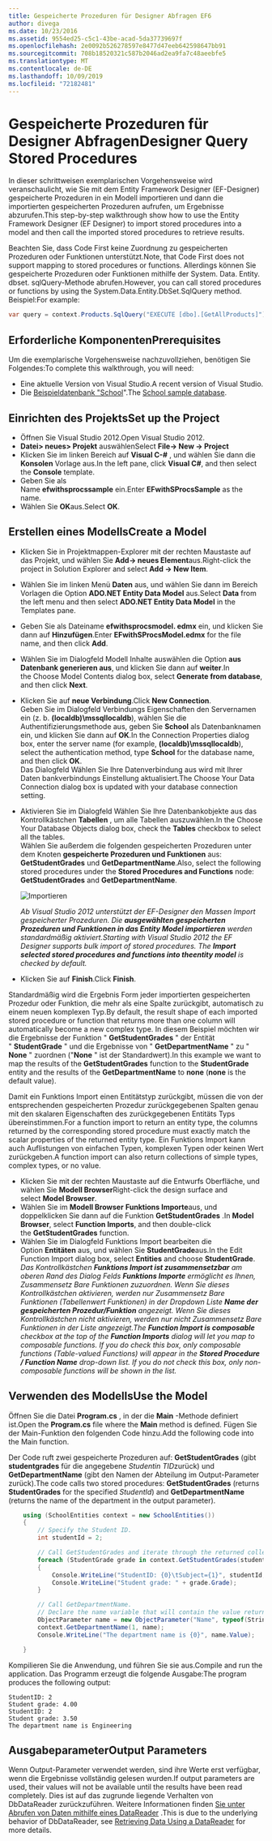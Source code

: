 ```yaml
---
title: Gespeicherte Prozeduren für Designer Abfragen EF6
author: divega
ms.date: 10/23/2016
ms.assetid: 9554ed25-c5c1-43be-acad-5da37739697f
ms.openlocfilehash: 2e0092b526278597e8477d47eeb642598647bb91
ms.sourcegitcommit: 708b18520321c587b2046ad2ea9fa7c48aeebfe5
ms.translationtype: MT
ms.contentlocale: de-DE
ms.lasthandoff: 10/09/2019
ms.locfileid: "72182481"
---
```

# <a name="designer-query-stored-procedures"></a><span data-ttu-id="91a0a-102">Gespeicherte Prozeduren für Designer Abfragen</span><span class="sxs-lookup"><span data-stu-id="91a0a-102">Designer Query Stored Procedures</span></span>
<span data-ttu-id="91a0a-103">In dieser schrittweisen exemplarischen Vorgehensweise wird veranschaulicht, wie Sie mit dem Entity Framework Designer (EF-Designer) gespeicherte Prozeduren in ein Modell importieren und dann die importierten gespeicherten Prozeduren aufrufen, um Ergebnisse abzurufen.</span><span class="sxs-lookup"><span data-stu-id="91a0a-103">This step-by-step walkthrough show how to use the Entity Framework Designer (EF Designer) to import stored procedures into a model and then call the imported stored procedures to retrieve results.</span></span> 

<span data-ttu-id="91a0a-104">Beachten Sie, dass Code First keine Zuordnung zu gespeicherten Prozeduren oder Funktionen unterstützt.</span><span class="sxs-lookup"><span data-stu-id="91a0a-104">Note, that Code First does not support mapping to stored procedures or functions.</span></span> <span data-ttu-id="91a0a-105">Allerdings können Sie gespeicherte Prozeduren oder Funktionen mithilfe der System. Data. Entity. dbset. sqlQuery-Methode abrufen.</span><span class="sxs-lookup"><span data-stu-id="91a0a-105">However, you can call stored procedures or functions by using the System.Data.Entity.DbSet.SqlQuery method.</span></span> <span data-ttu-id="91a0a-106">Beispiel:</span><span class="sxs-lookup"><span data-stu-id="91a0a-106">For example:</span></span>
``` csharp
var query = context.Products.SqlQuery("EXECUTE [dbo].[GetAllProducts]")`;
```

## <a name="prerequisites"></a><span data-ttu-id="91a0a-107">Erforderliche Komponenten</span><span class="sxs-lookup"><span data-stu-id="91a0a-107">Prerequisites</span></span>

<span data-ttu-id="91a0a-108">Um die exemplarische Vorgehensweise nachzuvollziehen, benötigen Sie Folgendes:</span><span class="sxs-lookup"><span data-stu-id="91a0a-108">To complete this walkthrough, you will need:</span></span>

- <span data-ttu-id="91a0a-109">Eine aktuelle Version von Visual Studio.</span><span class="sxs-lookup"><span data-stu-id="91a0a-109">A recent version of Visual Studio.</span></span>
- <span data-ttu-id="91a0a-110">Die [Beispieldatenbank "School](~/ef6/resources/school-database.md)".</span><span class="sxs-lookup"><span data-stu-id="91a0a-110">The [School sample database](~/ef6/resources/school-database.md).</span></span>

## <a name="set-up-the-project"></a><span data-ttu-id="91a0a-111">Einrichten des Projekts</span><span class="sxs-lookup"><span data-stu-id="91a0a-111">Set up the Project</span></span>

-   <span data-ttu-id="91a0a-112">Öffnen Sie Visual Studio 2012.</span><span class="sxs-lookup"><span data-stu-id="91a0a-112">Open Visual Studio 2012.</span></span>
-   <span data-ttu-id="91a0a-113">**Datei&gt; neues&gt; Projekt** auswählen</span><span class="sxs-lookup"><span data-stu-id="91a0a-113">Select **File-&gt; New -&gt; Project**</span></span>
-   <span data-ttu-id="91a0a-114">Klicken Sie im linken Bereich auf **Visual C-\#** , und wählen Sie dann die **Konsolen** Vorlage aus.</span><span class="sxs-lookup"><span data-stu-id="91a0a-114">In the left pane, click **Visual C\#**, and then select the **Console** template.</span></span>
-   <span data-ttu-id="91a0a-115">Geben Sie als Name **efwithsprocssample** ein.</span><span class="sxs-lookup"><span data-stu-id="91a0a-115">Enter **EFwithSProcsSample** as the name.</span></span>
-   <span data-ttu-id="91a0a-116">Wählen Sie **OK**aus.</span><span class="sxs-lookup"><span data-stu-id="91a0a-116">Select **OK**.</span></span>

## <a name="create-a-model"></a><span data-ttu-id="91a0a-117">Erstellen eines Modells</span><span class="sxs-lookup"><span data-stu-id="91a0a-117">Create a Model</span></span>

-   <span data-ttu-id="91a0a-118">Klicken Sie in Projektmappen-Explorer mit der rechten Maustaste auf das Projekt, und wählen Sie **Add-&gt; neues Element**aus.</span><span class="sxs-lookup"><span data-stu-id="91a0a-118">Right-click the project in Solution Explorer and select **Add -&gt; New Item**.</span></span>
-   <span data-ttu-id="91a0a-119">Wählen Sie im linken Menü **Daten** aus, und wählen Sie dann im Bereich Vorlagen die Option **ADO.NET Entity Data Model** aus.</span><span class="sxs-lookup"><span data-stu-id="91a0a-119">Select **Data** from the left menu and then select **ADO.NET Entity Data Model** in the Templates pane.</span></span>
-   <span data-ttu-id="91a0a-120">Geben Sie als Dateiname **efwithsprocsmodel. edmx** ein, und klicken Sie dann auf **Hinzufügen**.</span><span class="sxs-lookup"><span data-stu-id="91a0a-120">Enter **EFwithSProcsModel.edmx** for the file name, and then click **Add**.</span></span>
-   <span data-ttu-id="91a0a-121">Wählen Sie im Dialogfeld Modell Inhalte auswählen die Option **aus Datenbank generieren aus**, und klicken Sie dann auf **weiter**.</span><span class="sxs-lookup"><span data-stu-id="91a0a-121">In the Choose Model Contents dialog box, select **Generate from database**, and then click **Next**.</span></span>
-   <span data-ttu-id="91a0a-122">Klicken Sie auf **neue Verbindung**.</span><span class="sxs-lookup"><span data-stu-id="91a0a-122">Click **New Connection**.</span></span>  
    <span data-ttu-id="91a0a-123">Geben Sie im Dialogfeld Verbindungs Eigenschaften den Servernamen ein (z. b. **(localdb)\\mssqllocaldb**), wählen Sie die Authentifizierungsmethode aus, geben Sie **School** als Datenbanknamen ein, und klicken Sie dann auf **OK**.</span><span class="sxs-lookup"><span data-stu-id="91a0a-123">In the Connection Properties dialog box, enter the server name (for example, **(localdb)\\mssqllocaldb**), select the authentication method, type **School** for the database name, and then click **OK**.</span></span>  
    <span data-ttu-id="91a0a-124">Das Dialogfeld Wählen Sie Ihre Datenverbindung aus wird mit Ihrer Daten bankverbindungs Einstellung aktualisiert.</span><span class="sxs-lookup"><span data-stu-id="91a0a-124">The Choose Your Data Connection dialog box is updated with your database connection setting.</span></span>
-   <span data-ttu-id="91a0a-125">Aktivieren Sie im Dialogfeld Wählen Sie Ihre Datenbankobjekte aus das Kontrollkästchen **Tabellen** , um alle Tabellen auszuwählen.</span><span class="sxs-lookup"><span data-stu-id="91a0a-125">In the Choose Your Database Objects dialog box, check the **Tables** checkbox to select all the tables.</span></span>  
    <span data-ttu-id="91a0a-126">Wählen Sie außerdem die folgenden gespeicherten Prozeduren unter dem Knoten **gespeicherte Prozeduren und Funktionen** aus: **GetStudentGrades** und **GetDepartmentName**.</span><span class="sxs-lookup"><span data-stu-id="91a0a-126">Also, select the following stored procedures under the **Stored Procedures and Functions** node: **GetStudentGrades** and **GetDepartmentName**.</span></span> 

    ![Importieren](~/ef6/media/import.jpg)

    <span data-ttu-id="91a0a-128">*Ab Visual Studio 2012 unterstützt der EF-Designer den Massen Import gespeicherter Prozeduren. Die **ausgewählten gespeicherten Prozeduren und Funktionen in das Entity Model importieren** werden standardmäßig aktiviert.*</span><span class="sxs-lookup"><span data-stu-id="91a0a-128">*Starting with Visual Studio 2012 the EF Designer supports bulk import of stored procedures. The **Import selected stored procedures and functions into theentity model** is checked by default.*</span></span>
-   <span data-ttu-id="91a0a-129">Klicken Sie auf **Finish**.</span><span class="sxs-lookup"><span data-stu-id="91a0a-129">Click **Finish**.</span></span>

<span data-ttu-id="91a0a-130">Standardmäßig wird die Ergebnis Form jeder importierten gespeicherten Prozedur oder Funktion, die mehr als eine Spalte zurückgibt, automatisch zu einem neuen komplexen Typ.</span><span class="sxs-lookup"><span data-stu-id="91a0a-130">By default, the result shape of each imported stored procedure or function that returns more than one column will automatically become a new complex type.</span></span> <span data-ttu-id="91a0a-131">In diesem Beispiel möchten wir die Ergebnisse der Funktion " **GetStudentGrades** " der Entität " **StudentGrade** " und die Ergebnisse von " **GetDepartmentName** " zu " **None** " zuordnen ("**None** " ist der Standardwert).</span><span class="sxs-lookup"><span data-stu-id="91a0a-131">In this example we want to map the results of the **GetStudentGrades** function to the **StudentGrade** entity and the results of the **GetDepartmentName** to **none** (**none** is the default value).</span></span>

<span data-ttu-id="91a0a-132">Damit ein Funktions Import einen Entitätstyp zurückgibt, müssen die von der entsprechenden gespeicherten Prozedur zurückgegebenen Spalten genau mit den skalaren Eigenschaften des zurückgegebenen Entitäts Typs übereinstimmen.</span><span class="sxs-lookup"><span data-stu-id="91a0a-132">For a function import to return an entity type, the columns returned by the corresponding stored procedure must exactly match the scalar properties of the returned entity type.</span></span> <span data-ttu-id="91a0a-133">Ein Funktions Import kann auch Auflistungen von einfachen Typen, komplexen Typen oder keinen Wert zurückgeben.</span><span class="sxs-lookup"><span data-stu-id="91a0a-133">A function import can also return collections of simple types, complex types, or no value.</span></span>

-   <span data-ttu-id="91a0a-134">Klicken Sie mit der rechten Maustaste auf die Entwurfs Oberfläche, und wählen Sie **Modell Browser**</span><span class="sxs-lookup"><span data-stu-id="91a0a-134">Right-click the design surface and select **Model Browser**.</span></span>
-   <span data-ttu-id="91a0a-135">Wählen Sie im **Modell Browser** **Funktions Importe**aus, und doppelklicken Sie dann auf die Funktion **GetStudentGrades** .</span><span class="sxs-lookup"><span data-stu-id="91a0a-135">In **Model Browser**, select **Function Imports**, and then double-click the **GetStudentGrades** function.</span></span>
-   <span data-ttu-id="91a0a-136">Wählen Sie im Dialogfeld Funktions Import bearbeiten die Option **Entitäten** aus, und wählen Sie **StudentGrade**aus.</span><span class="sxs-lookup"><span data-stu-id="91a0a-136">In the Edit Function Import dialog box, select **Entities** and choose **StudentGrade**.</span></span>  
    <span data-ttu-id="91a0a-137">*Das Kontrollkästchen **Funktions Import ist zusammensetzbar** am oberen Rand des Dialog Felds **Funktions Importe** ermöglicht es Ihnen, Zusammensetz Bare Funktionen zuzuordnen. Wenn Sie dieses Kontrollkästchen aktivieren, werden nur Zusammensetz Bare Funktionen (Tabellenwert Funktionen) in der Dropdown Liste **Name der gespeicherten Prozedur/Funktion** angezeigt. Wenn Sie dieses Kontrollkästchen nicht aktivieren, werden nur nicht Zusammensetz Bare Funktionen in der Liste angezeigt.*</span><span class="sxs-lookup"><span data-stu-id="91a0a-137">*The **Function Import is composable** checkbox at the top of the **Function Imports** dialog will let you map to composable functions. If you do check this box, only composable functions (Table-valued Functions) will appear in the **Stored Procedure / Function Name** drop-down list. If you do not check this box, only non-composable functions will be shown in the list.*</span></span>

## <a name="use-the-model"></a><span data-ttu-id="91a0a-138">Verwenden des Modells</span><span class="sxs-lookup"><span data-stu-id="91a0a-138">Use the Model</span></span>

<span data-ttu-id="91a0a-139">Öffnen Sie die Datei **Program.cs** , in der die **Main** -Methode definiert ist.</span><span class="sxs-lookup"><span data-stu-id="91a0a-139">Open the **Program.cs** file where the **Main** method is defined.</span></span> <span data-ttu-id="91a0a-140">Fügen Sie der Main-Funktion den folgenden Code hinzu.</span><span class="sxs-lookup"><span data-stu-id="91a0a-140">Add the following code into the Main function.</span></span>

<span data-ttu-id="91a0a-141">Der Code ruft zwei gespeicherte Prozeduren auf: **GetStudentGrades** (gibt **studentgrades** für die angegebene *Studentin TID*zurück) und **GetDepartmentName** (gibt den Namen der Abteilung im Output-Parameter zurück).</span><span class="sxs-lookup"><span data-stu-id="91a0a-141">The code calls two stored procedures: **GetStudentGrades** (returns **StudentGrades** for the specified *StudentId*) and **GetDepartmentName** (returns the name of the department in the output parameter).</span></span>  

``` csharp
    using (SchoolEntities context = new SchoolEntities())
    {
        // Specify the Student ID.
        int studentId = 2;

        // Call GetStudentGrades and iterate through the returned collection.
        foreach (StudentGrade grade in context.GetStudentGrades(studentId))
        {
            Console.WriteLine("StudentID: {0}\tSubject={1}", studentId, grade.Subject);
            Console.WriteLine("Student grade: " + grade.Grade);
        }

        // Call GetDepartmentName.
        // Declare the name variable that will contain the value returned by the output parameter.
        ObjectParameter name = new ObjectParameter("Name", typeof(String));
        context.GetDepartmentName(1, name);
        Console.WriteLine("The department name is {0}", name.Value);

    }
```

<span data-ttu-id="91a0a-142">Kompilieren Sie die Anwendung, und führen Sie sie aus.</span><span class="sxs-lookup"><span data-stu-id="91a0a-142">Compile and run the application.</span></span> <span data-ttu-id="91a0a-143">Das Programm erzeugt die folgende Ausgabe:</span><span class="sxs-lookup"><span data-stu-id="91a0a-143">The program produces the following output:</span></span>

```console
StudentID: 2
Student grade: 4.00
StudentID: 2
Student grade: 3.50
The department name is Engineering
```

<a name="output-parameters"></a><span data-ttu-id="91a0a-144">Ausgabeparameter</span><span class="sxs-lookup"><span data-stu-id="91a0a-144">Output Parameters</span></span>
-----------------

<span data-ttu-id="91a0a-145">Wenn Output-Parameter verwendet werden, sind ihre Werte erst verfügbar, wenn die Ergebnisse vollständig gelesen wurden.</span><span class="sxs-lookup"><span data-stu-id="91a0a-145">If output parameters are used, their values will not be available until the results have been read completely.</span></span> <span data-ttu-id="91a0a-146">Dies ist auf das zugrunde liegende Verhalten von DbDataReader zurückzuführen. Weitere Informationen finden [Sie unter Abrufen von Daten mithilfe eines DataReader](https://go.microsoft.com/fwlink/?LinkID=398589) .</span><span class="sxs-lookup"><span data-stu-id="91a0a-146">This is due to the underlying behavior of DbDataReader, see [Retrieving Data Using a DataReader](https://go.microsoft.com/fwlink/?LinkID=398589) for more details.</span></span>
